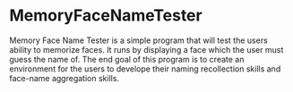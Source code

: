 # MemoryFaceNameTester

Memory Face Name Tester is a simple program that will test the users ability to memorize faces.
It runs by displaying a face which the user must guess the name of.
The end goal of this program is to create an environment for the users to develope their naming recollection skills and face-name aggregation skills.
